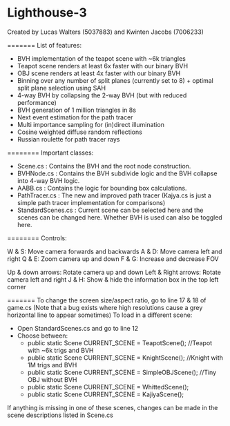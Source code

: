 # Lighthouse-3

Created by Lucas Walters (5037883) and Kwinten Jacobs (7006233)

=======
List of features:
- BVH implementation of the teapot scene with ~6k triangles
- Teapot scene renders at least 6x faster with our binary BVH
- OBJ scene renders at least 4x faster with our binary BVH
- Binning over any number of split planes (currently set to 8) + optimal split plane selection using SAH
- 4-way BVH by collapsing the 2-way BVH (but with reduced performance)
- BVH generation of 1 million triangles in 8s
- Next event estimation for the path tracer
- Multi importance sampling for (in)direct illumination
- Cosine weighted diffuse random reflections
- Russian roulette for path tracer rays

========
Important classes:
- Scene.cs : Contains the BVH and the root node construction.
- BVHNode.cs : Contains the BVH subdivide logic and the BVH collapse into 4-way BVH logic.
- AABB.cs : Contains the logic for bounding box calculations.
- PathTracer.cs : The new and improved path tracer (Kajya.cs is just a simple path tracer implementation for comparisons)
- StandardScenes.cs : Current scene can be selected here and the scenes can be changed here. Whether BVH is used can also be toggled here.

========
Controls:

W & S: Move camera forwards and backwards
A & D: Move camera left and right
Q & E: Zoom camera up and down
F & G: Increase and decrease FOV

Up & down arrows: Rotate camera up and down
Left & Right arrows: Rotate camera left and right
J & H: Show & hide the information box in the top left corner

=======
To change the screen size/aspect ratio, go to line 17 & 18 of game.cs
	(Note that a bug exists where high resolutions cause a grey horizontal line to appear sometimes)
To load in a different scene:
- Open StandardScenes.cs and go to line 12
- Choose between: 
   * public static Scene CURRENT_SCENE = TeapotScene(); //Teapot with ~6k trigs and BVH
   * public static Scene CURRENT_SCENE = KnightScene(); //Knight with 1M trigs and BVH
   * public static Scene CURRENT_SCENE = SimpleOBJScene(); //Tiny OBJ without BVH
   * public static Scene CURRENT_SCENE = WhittedScene();
   * public static Scene CURRENT_SCENE = KajiyaScene();

If anything is missing in one of these scenes, changes can be made in the scene descriptions listed in Scene.cs